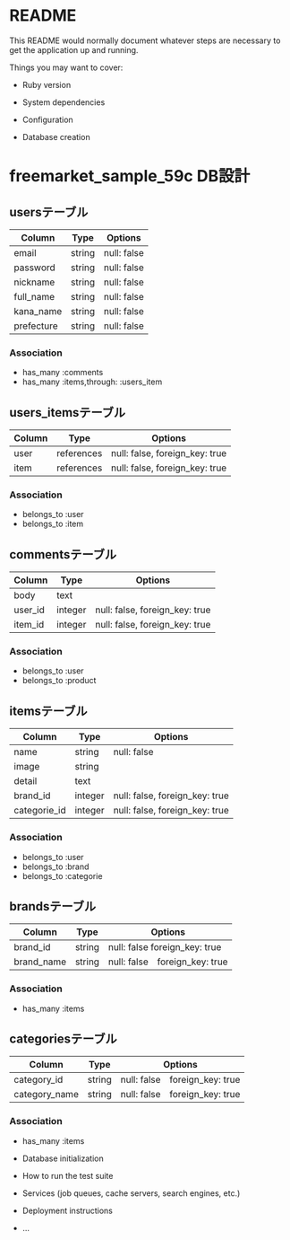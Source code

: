 # README

This README would normally document whatever steps are necessary to get the
application up and running.

Things you may want to cover:

* Ruby version

* System dependencies

* Configuration

* Database creation
# freemarket_sample_59c DB設計
## usersテーブル
|Column|Type|Options|
|------|----|-------|
|email|string|null: false|
|password|string|null: false|
|nickname|string|null: false|
|full_name|string|null: false|
|kana_name|string|null: false|
|prefecture|string|null: false|
### Association
- has_many :comments
- has_many :items,through: :users_item

## users_itemsテーブル
|Column|Type|Options|
|------|----|-------|
|user|references|null: false, foreign_key: true|
|item|references|null: false, foreign_key: true|
### Association
- belongs_to  :user
- belongs_to  :item

## commentsテーブル
|Column|Type|Options|
|------|----|-------|
|body|text|
|user_id|integer|null: false, foreign_key: true|
|item_id|integer|null: false, foreign_key: true|
### Association
- belongs_to :user
- belongs_to :product

## itemsテーブル
|Column|Type|Options|
|------|----|-------|
|name|string|null: false|
|image|string|
|detail|text|
|brand_id|integer|null: false, foreign_key: true|
|categorie_id|integer|null: false, foreign_key: true|

### Association
- belongs_to :user
- belongs_to :brand
- belongs_to :categorie

## brandsテーブル
|Column|Type|Options|
|------|----|-------|
|brand_id|string|null: false foreign_key: true|
|brand_name|string|null: false　foreign_key: true|
### Association
- has_many :items


## categoriesテーブル
|Column|Type|Options|
|------|----|-------|
|category_id|string|null: false　foreign_key: true|
|category_name|string|null: false　foreign_key: true|
### Association
- has_many :items



* Database initialization

* How to run the test suite

* Services (job queues, cache servers, search engines, etc.)

* Deployment instructions

* ...
